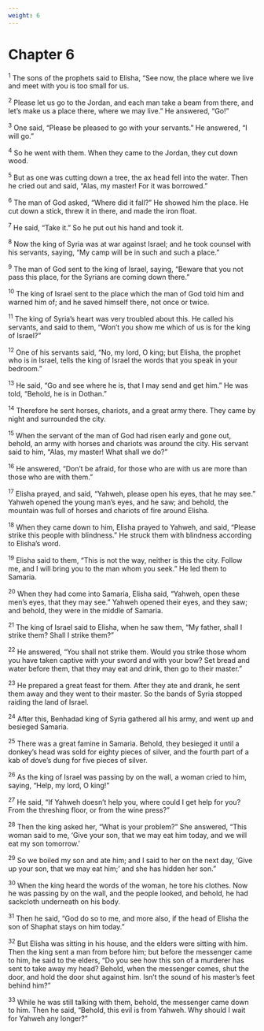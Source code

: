 ```yaml
---
weight: 6
---
```


# Chapter 6

<sup>1</sup> The sons of the prophets said to Elisha, “See now, the place where we live and meet with you is too small for us. 

<sup>2</sup> Please let us go to the Jordan, and each man take a beam from there, and let’s make us a place there, where we may live.” He answered, “Go!” 

<sup>3</sup> One said, “Please be pleased to go with your servants.” He answered, “I will go.” 

<sup>4</sup> So he went with them. When they came to the Jordan, they cut down wood. 

<sup>5</sup> But as one was cutting down a tree, the ax head fell into the water. Then he cried out and said, “Alas, my master! For it was borrowed.” 

<sup>6</sup> The man of God asked, “Where did it fall?” He showed him the place. He cut down a stick, threw it in there, and made the iron float. 

<sup>7</sup> He said, “Take it.” So he put out his hand and took it. 

<sup>8</sup> Now the king of Syria was at war against Israel; and he took counsel with his servants, saying, “My camp will be in such and such a place.” 

<sup>9</sup> The man of God sent to the king of Israel, saying, “Beware that you not pass this place, for the Syrians are coming down there.” 

<sup>10</sup> The king of Israel sent to the place which the man of God told him and warned him of; and he saved himself there, not once or twice. 

<sup>11</sup> The king of Syria’s heart was very troubled about this. He called his servants, and said to them, “Won’t you show me which of us is for the king of Israel?” 

<sup>12</sup> One of his servants said, “No, my lord, O king; but Elisha, the prophet who is in Israel, tells the king of Israel the words that you speak in your bedroom.” 

<sup>13</sup> He said, “Go and see where he is, that I may send and get him.” He was told, “Behold, he is in Dothan.” 

<sup>14</sup> Therefore he sent horses, chariots, and a great army there. They came by night and surrounded the city. 

<sup>15</sup> When the servant of the man of God had risen early and gone out, behold, an army with horses and chariots was around the city. His servant said to him, “Alas, my master! What shall we do?” 

<sup>16</sup> He answered, “Don’t be afraid, for those who are with us are more than those who are with them.” 

<sup>17</sup> Elisha prayed, and said, “Yahweh, please open his eyes, that he may see.” Yahweh opened the young man’s eyes, and he saw; and behold, the mountain was full of horses and chariots of fire around Elisha. 

<sup>18</sup> When they came down to him, Elisha prayed to Yahweh, and said, “Please strike this people with blindness.” He struck them with blindness according to Elisha’s word. 

<sup>19</sup> Elisha said to them, “This is not the way, neither is this the city. Follow me, and I will bring you to the man whom you seek.” He led them to Samaria. 

<sup>20</sup> When they had come into Samaria, Elisha said, “Yahweh, open these men’s eyes, that they may see.” Yahweh opened their eyes, and they saw; and behold, they were in the middle of Samaria. 

<sup>21</sup> The king of Israel said to Elisha, when he saw them, “My father, shall I strike them? Shall I strike them?” 

<sup>22</sup> He answered, “You shall not strike them. Would you strike those whom you have taken captive with your sword and with your bow? Set bread and water before them, that they may eat and drink, then go to their master.” 

<sup>23</sup> He prepared a great feast for them. After they ate and drank, he sent them away and they went to their master. So the bands of Syria stopped raiding the land of Israel. 

<sup>24</sup> After this, Benhadad king of Syria gathered all his army, and went up and besieged Samaria. 

<sup>25</sup> There was a great famine in Samaria. Behold, they besieged it until a donkey’s head was sold for eighty pieces of silver, and the fourth part of a kab of dove’s dung for five pieces of silver. 

<sup>26</sup> As the king of Israel was passing by on the wall, a woman cried to him, saying, “Help, my lord, O king!” 

<sup>27</sup> He said, “If Yahweh doesn’t help you, where could I get help for you? From the threshing floor, or from the wine press?” 

<sup>28</sup> Then the king asked her, “What is your problem?” She answered, “This woman said to me, ‘Give your son, that we may eat him today, and we will eat my son tomorrow.’ 

<sup>29</sup> So we boiled my son and ate him; and I said to her on the next day, ‘Give up your son, that we may eat him;’ and she has hidden her son.” 

<sup>30</sup> When the king heard the words of the woman, he tore his clothes. Now he was passing by on the wall, and the people looked, and behold, he had sackcloth underneath on his body. 

<sup>31</sup> Then he said, “God do so to me, and more also, if the head of Elisha the son of Shaphat stays on him today.” 

<sup>32</sup> But Elisha was sitting in his house, and the elders were sitting with him. Then the king sent a man from before him; but before the messenger came to him, he said to the elders, “Do you see how this son of a murderer has sent to take away my head? Behold, when the messenger comes, shut the door, and hold the door shut against him. Isn’t the sound of his master’s feet behind him?” 

<sup>33</sup> While he was still talking with them, behold, the messenger came down to him. Then he said, “Behold, this evil is from Yahweh. Why should I wait for Yahweh any longer?” 


